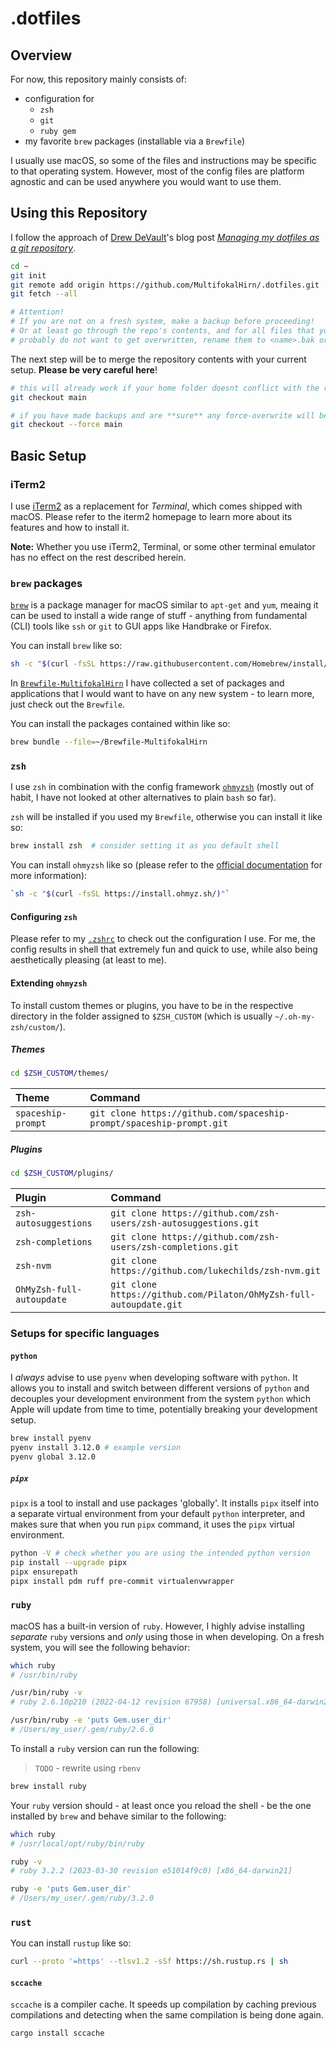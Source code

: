 # .dotfiles

## Overview

For now, this repository mainly consists of:

- configuration for
  - `zsh`
  - `git`
  - `ruby gem`
- my favorite `brew` packages (installable via a `Brewfile`)

I usually use macOS, so some of the files and instructions may be specific
to that operating system. However, most of the config files are platform
agnostic and can be used anywhere you would want to use them.

## Using this Repository

I follow the approach of [Drew DeVault](https://drewdevault.com/)'s blog post
[*Managing my dotfiles as a git repository*](https://drewdevault.com/2019/12/30/dotfiles.html).

```bash
cd ~
git init
git remote add origin https://github.com/MultifokalHirn/.dotfiles.git
git fetch --all

# Attention!
# If you are not on a fresh system, make a backup before proceeding! 
# Or at least go through the repo's contents, and for all files that you 
# probably do not want to get overwritten, rename them to <name>.bak or so.
```

The next step will be to merge the repository contents with your current
setup. **Please be very careful here**!

``` bash
# this will already work if your home folder doesnt conflict with the repo
git checkout main 

# if you have made backups and are **sure** any force-overwrite will be fine
git checkout --force main
```

## Basic Setup

### iTerm2

I use [iTerm2](https://iterm2.com) as a replacement for *Terminal*, which comes shipped with macOS. Please refer to the iterm2 homepage to learn more about its features and how to install it.

**Note:** Whether you use iTerm2, Terminal, or some other terminal emulator has no effect on the rest described herein.

### `brew` packages

[`brew`](https://brew.sh) is a package manager for macOS similar to `apt-get` and `yum`, meaing it can be used to install a wide range of stuff - anything from fundamental (CLI) tools like `ssh` or `git` to GUI apps like Handbrake or Firefox.

You can install `brew` like so:

```bash
sh -c "$(curl -fsSL https://raw.githubusercontent.com/Homebrew/install/HEAD/install.sh)"
```

In [`Brewfile-MultifokalHirn`](./Brewfile-MultifokalHirn) I have collected a
set of packages and applications that I would want to have on any new system -
to learn more, just check out the `Brewfile`.

You can install the packages contained within like so:

```bash
brew bundle --file=~/Brewfile-MultifokalHirn
```

### `zsh`

I use `zsh` in combination with the config framework
[`ohmyzsh`](https://github.com/ohmyzsh/ohmyzsh) (mostly out of habit, I have
not looked at other alternatives to plain `bash` so far).

`zsh` will be installed if you used my `Brewfile`, otherwise you can install it like so:

```bash
brew install zsh  # consider setting it as you default shell
```

You can install `ohmyzsh` like so (please refer to the
[official documentation](https://github.com/ohmyzsh/ohmyzsh/wiki) for more
information):

```bash
`sh -c "$(curl -fsSL https://install.ohmyz.sh/)"`
```

#### Configuring `zsh`

Please refer to my [`.zshrc`](.zshrc) to check out the configuration I use. For me, the config results in shell that extremely fun and quick to use, while also being aesthetically pleasing (at least to me).

#### Extending `ohmyzsh`

To install custom themes or plugins, you have to be in the respective
directory in the folder assigned to `$ZSH_CUSTOM` (which is usually
`~/.oh-my-zsh/custom/`).

##### Themes

```bash
cd $ZSH_CUSTOM/themes/ 
```

| Theme              | Command                                                              |
| :----------------- | :------------------------------------------------------------------- |
| `spaceship-prompt` | `git clone https://github.com/spaceship-prompt/spaceship-prompt.git` |

##### Plugins

```bash
cd $ZSH_CUSTOM/plugins/ 
```

| Plugin                    | Command                                                            |
| :------------------------ | :----------------------------------------------------------------- |
| `zsh-autosuggestions`     | `git clone https://github.com/zsh-users/zsh-autosuggestions.git`   |
| `zsh-completions`         | `git clone https://github.com/zsh-users/zsh-completions.git`       |
| `zsh-nvm`                 | `git clone https://github.com/lukechilds/zsh-nvm.git`              |
| `OhMyZsh-full-autoupdate` | `git clone https://github.com/Pilaton/OhMyZsh-full-autoupdate.git` |
  
### Setups for specific languages

#### `python`

I *always* advise to use `pyenv` when developing software with `python`.
It allows you to install and switch between different versions of `python` and
decouples your development environment from the system `python` which Apple
will update from time to time, potentially breaking your development setup.

```bash
brew install pyenv
pyenv install 3.12.0 # example version
pyenv global 3.12.0
```

##### `pipx`

`pipx` is a tool to install and use packages 'globally'.
It installs `pipx` itself into a separate virtual environment from your
default `python` interpreter, and makes sure that when you run `pipx` command,
it uses the `pipx` virtual environment.

```bash
python -V # check whether you are using the intended python version
pip install --upgrade pipx
pipx ensurepath
pipx install pdm ruff pre-commit virtualenvwrapper
```

### `ruby`

macOS has a built-in version of `ruby`. However, I highly advise installing
*separate* `ruby` versions and *only* using those in when developing. On a
fresh system, you will see the following behavior:

```bash
which ruby
# /usr/bin/ruby

/usr/bin/ruby -v
# ruby 2.6.10p210 (2022-04-12 revision 67958) [universal.x86_64-darwin21]

/usr/bin/ruby -e 'puts Gem.user_dir'
# /Users/my_user/.gem/ruby/2.6.0
```

To install a `ruby` version can run the following:

> `TODO` - rewrite using `rbenv`

```bash
brew install ruby
```

Your `ruby` version should - at least once you reload the shell - be the one installed by `brew` and behave
similar to the following:

``` bash
which ruby
# /usr/local/opt/ruby/bin/ruby

ruby -v
# ruby 3.2.2 (2023-03-30 revision e51014f9c0) [x86_64-darwin21]

ruby -e 'puts Gem.user_dir'
# /Users/my_user/.gem/ruby/3.2.0
```

### `rust`

You can install `rustup` like so:

```bash
curl --proto '=https' --tlsv1.2 -sSf https://sh.rustup.rs | sh
```

#### `sccache`

`sccache` is a compiler cache. It speeds up compilation by caching previous compilations and detecting when the same compilation is being done again.

```bash
cargo install sccache
```

<!-- 
#### fonts & icons

```bash
brew tap shaunsingh/SFMono-Nerd-Font-Ligaturized
brew install --cask font-sf-mono-nerd-font-ligaturized
brew install hicolor-icon-theme
wget https://github.com/ryanoasis/nerd-fonts/releases/download/v3.1.1/Hack.zip ~/Downloads/Hack.zip
```
brew install orbstack
``` -->
<!-- ```diff
   - plugins=(...)
   + plugins=(... evalcache)
``` -->
